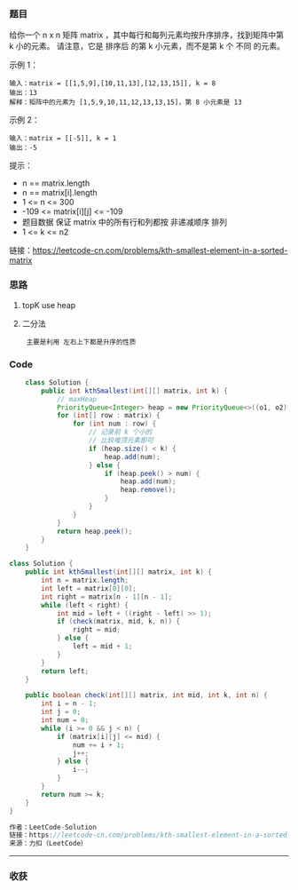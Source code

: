 ### 题目

给你一个 n x n 矩阵 matrix ，其中每行和每列元素均按升序排序，找到矩阵中第 k 小的元素。
请注意，它是 排序后 的第 k 小元素，而不是第 k 个 不同 的元素。

示例 1：
```
输入：matrix = [[1,5,9],[10,11,13],[12,13,15]], k = 8
输出：13
解释：矩阵中的元素为 [1,5,9,10,11,12,13,13,15]，第 8 小元素是 13
```
示例 2：
```
输入：matrix = [[-5]], k = 1
输出：-5
```

提示：

- n == matrix.length
- n == matrix[i].length
- 1 <= n <= 300
- -109 <= matrix[i][j] <= -109
- 题目数据 保证 matrix 中的所有行和列都按 非递减顺序 排列
- 1 <= k <= n2

链接：https://leetcode-cn.com/problems/kth-smallest-element-in-a-sorted-matrix

### 思路

1. topK use heap
2. 二分法

        主要是利用 左右上下都是升序的性质

### Code
```java
    class Solution {
        public int kthSmallest(int[][] matrix, int k) {
            // maxHeap
            PriorityQueue<Integer> heap = new PriorityQueue<>((o1, o2) -> Integer.compare(o2, o1));
            for (int[] row : matrix) {
                for (int num : row) {
                    // 记录前 k 个小的
                    // 比较堆顶元素即可
                    if (heap.size() < k) {
                        heap.add(num);
                    } else {
                        if (heap.peek() > num) {
                            heap.add(num);
                            heap.remove();
                        }
                    }
                }
            }
            return heap.peek();
        }
    }
```
```java
class Solution {
    public int kthSmallest(int[][] matrix, int k) {
        int n = matrix.length;
        int left = matrix[0][0];
        int right = matrix[n - 1][n - 1];
        while (left < right) {
            int mid = left + ((right - left) >> 1);
            if (check(matrix, mid, k, n)) {
                right = mid;
            } else {
                left = mid + 1;
            }
        }
        return left;
    }

    public boolean check(int[][] matrix, int mid, int k, int n) {
        int i = n - 1;
        int j = 0;
        int num = 0;
        while (i >= 0 && j < n) {
            if (matrix[i][j] <= mid) {
                num += i + 1;
                j++;
            } else {
                i--;
            }
        }
        return num >= k;
    }
}

作者：LeetCode-Solution
链接：https://leetcode-cn.com/problems/kth-smallest-element-in-a-sorted-matrix/solution/you-xu-ju-zhen-zhong-di-kxiao-de-yuan-su-by-leetco/
来源：力扣（LeetCode）
```
*** 
### 收获
